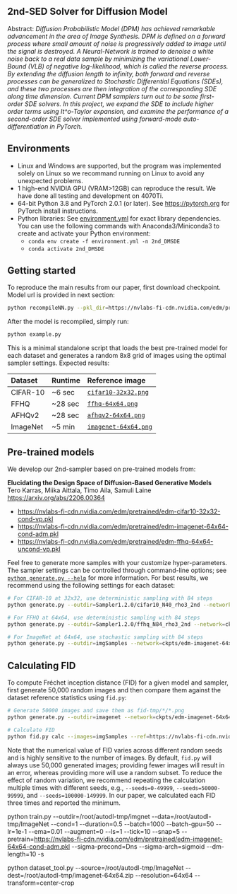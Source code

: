 ## 2nd-SED Solver for Diffusion Model</sub>

Abstract: *Diffusion Probabilistic Model (DPM) has achieved remarkable advancement in the area of Image Synthesis. DPM is defined on a forward process where small amount of noise is progressively added to image until the signal is destroyed. A Neural-Network is trained to denoise a white noise back to a real data sample by minimizing the variational Lower-Bound (VLB) of negative log-likelihood, which is called the reverse process. By extending the diffusion length to infinity, both forward and reverse processes can be generalized to Stochastic Differential Equations (SDEs), and these two processes are then integration of the corresponding SDE along time dimension. Current DPM samplers turn out to be some first-order SDE solvers. In this project, we expand the SDE to include higher order terms using It\^o-Taylor expansion, and examine the performance of a second-order SDE solver implemented using forward-mode auto-differentiation in PyTorch.*

## Environments

* Linux and Windows are supported, but the program was implemented solely on Linux so we recommand running on Linux to avoid any unexpected problems.
* 1 high-end NVIDIA GPU (VRAM>12GB) can reproduce the result. We have done all testing and development on 4070Ti.
* 64-bit Python 3.8 and PyTorch 2.0.1 (or later). See https://pytorch.org for PyTorch install instructions.
* Python libraries: See [environment.yml](./environment.yml) for exact library dependencies. You can use the following commands with Anaconda3/Miniconda3 to create and activate your Python environment:
  - `conda env create -f environment.yml -n 2nd_DMSDE`
  - `conda activate 2nd_DMSDE`

## Getting started

To reproduce the main results from our paper, first download checkpoint. Model url is provided in next section:

```.bash
python recompileNN.py --pkl_dir=https://nvlabs-fi-cdn.nvidia.com/edm/pretrained/edm-imagenet-64x64-cond-adm.pkl 
```

After the model is recompiled, simply run:

```.bash
python example.py
```

This is a minimal standalone script that loads the best pre-trained model for each dataset and generates a random 8x8 grid of images using the optimal sampler settings. Expected results:

| Dataset  | Runtime | Reference image
| :------- | :------ | :--------------
| CIFAR-10 | ~6 sec  | [`cifar10-32x32.png`](./docs/cifar10-32x32.png)
| FFHQ     | ~28 sec | [`ffhq-64x64.png`](./docs/ffhq-64x64.png)
| AFHQv2   | ~28 sec | [`afhqv2-64x64.png`](./docs/afhqv2-64x64.png)
| ImageNet | ~5 min  | [`imagenet-64x64.png`](./docs/imagenet-64x64.png)

## Pre-trained models

We develop our 2nd-sampler based on pre-trained models from:

**Elucidating the Design Space of Diffusion-Based Generative Models**<br>
Tero Karras, Miika Aittala, Timo Aila, Samuli Laine
<br>https://arxiv.org/abs/2206.00364<br>

- https://nvlabs-fi-cdn.nvidia.com/edm/pretrained/edm-cifar10-32x32-cond-vp.pkl
- https://nvlabs-fi-cdn.nvidia.com/edm/pretrained/edm-imagenet-64x64-cond-adm.pkl
- https://nvlabs-fi-cdn.nvidia.com/edm/pretrained/edm-ffhq-64x64-uncond-vp.pkl

Feel free to generate more samples with your customize hyper-parameters. The sampler settings can be controlled through command-line options; see [`python generate.py --help`](./docs/generate-help.txt) for more information. For best results, we recommend using the following settings for each dataset:

```.bash
# For CIFAR-10 at 32x32, use deterministic sampling with 84 steps
python generate.py --outdir=Sampler1.2.0/cifar10_N40_rho3_2nd --network=ckpts/edm-cifar10-32x32-cond-vp.pkl --batch=500 --seeds=0-99 --steps=84 --randn_like=ddb --rho=3 --subdirs

# For FFHQ at 64x64, use deterministic sampling with 84 steps
python generate.py --outdir=Sampler1.2.0/ffhq_N84_rho3_2nd --network=ckpts/edm-ffhq-64x64-uncond-vp.pkl --batch=250 --seeds=0-99 --steps=84 --randn_like=ddb --rho=3 --subdirs

# For ImageNet at 64x64, use stochastic sampling with 84 steps
python generate.py --outdir=imgSamples --network=ckpts/edm-imagenet-64x64-cond-adm.pkl --batch=100 --seeds=0-9 --steps=84 --randn_like=ddb --rho=3 --subdirs
```

## Calculating FID

To compute Fr&eacute;chet inception distance (FID) for a given model and sampler, first generate 50,000 random images and then compare them against the dataset reference statistics using `fid.py`:

```.bash
# Generate 50000 images and save them as fid-tmp/*/*.png
python generate.py --outdir=imagenet --network=ckpts/edm-imagenet-64x64-cond-adm.pkl --batch=100 --seeds=0-49999 --steps=84 --randn_like=ddb --rho=3 --subdirs

# Calculate FID
python fid.py calc --images=imgSamples --ref=https://nvlabs-fi-cdn.nvidia.com/edm/fid-refs/imagenet-64x64.npz --num=1000
```

Note that the numerical value of FID varies across different random seeds and is highly sensitive to the number of images. By default, `fid.py` will always use 50,000 generated images; providing fewer images will result in an error, whereas providing more will use a random subset. To reduce the effect of random variation, we recommend repeating the calculation multiple times with different seeds, e.g., `--seeds=0-49999`, `--seeds=50000-99999`, and `--seeds=100000-149999`. In our paper, we calculated each FID three times and reported the minimum.

python train.py --outdir=/root/autodl-tmp/imgnet --data=/root/autodl-tmp/ImageNet --cond=1 --duration=0.5 --batch=1000 --batch-gpu=50 --lr=1e-1 --ema=0.01 --augment=0 --ls=1 --tick=10 --snap=5 --pretrain=https://nvlabs-fi-cdn.nvidia.com/edm/pretrained/edm-imagenet-64x64-cond-adm.pkl --sigma-precond=Dns --sigma-arch=sigmoid --dm-length=10 -s

python dataset_tool.py --source=/root/autodl-tmp/ImageNet --dest=/root/autodl-tmp/imagenet-64x64.zip --resolution=64x64 --transform=center-crop